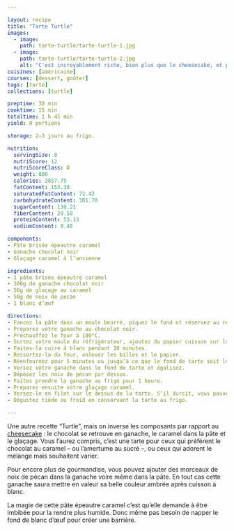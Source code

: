 ```yaml
---

layout: recipe
title: "Tarte Turtle"
images:
  - image:
    path: tarte-turtle/tarte-turtle-1.jpg
  - image:
    path: tarte-turtle/tarte-turtle-2.jpg
    alt: "C'est incroyablement riche, bien plus que le cheesecake, et plus amer aussi, surtout en ajoutant du café à la ganache. Du coup ça pourra plaire à d’autres gens."
cuisines: [américaine]
courses: [dessert, goûter]
tags: [tarte]
collections: [turtle]

preptime: 30 min
cooktime: 15 min
totaltime: 1 h 45 min
yield: 8 portions

storage: 2–3 jours au frigo.

nutrition:
  servingSize: 8
  nutriScore: 12
  nutriScoreClass: D
  weight: 800
  calories: 2857.75
  fatContent: 153.38
  saturatedFatContent: 72.43
  carbohydrateContent: 301.70
  sugarContent: 130.21
  fiberContent: 29.58
  proteinContent: 53.13
  sodiumContent: 0.48

components:
- Pâte brisée épeautre caramel
- Ganache chocolat noir
- Glaçage caramel à l’ancienne

ingredients:
- 1 pâte brisée épeautre caramel
- 300g de ganache chocolat noir
- 50g de glaçage au caramel
- 50g de noix de pécan
- 1 blanc d’œuf

directions:
- Foncez la pâte dans un moule beurré, piquez le fond et réservez au réfrigérateur.
- Préparez votre ganache au chocolat noir.
- Préchauffez le four à 180°C.
- Sortez votre moule du réfrigérateur, ajoutez du papier cuisson sur la pâte puis déposez des cailloux ou des billes de cuisson.
- Faites-la cuire à blanc pendant 10 minutes.
- Ressortez-la du four, enlevez les billes et le papier.
- Réenfournez pour 5 minutes ou jusqu’à ce que le fond de tarte soit légèrement doré. 
- Versez votre ganache dans le fond de tarte et égalisez.
- Déposez les noix de pécan par dessus.
- Faites prendre la ganache au frigo pour 1 heure.
- Préparez ensuite votre glaçage caramel.
- Versez-le en filet sur le dessus de la tarte. S’il durcit, vous pouvez le remettre sur le feu pour le rendre plus liquide.
- Dégustez tiède ou froid en conservant la tarte au frigo.

---
```


Une autre recette “Turtle”, mais on inverse les composants par rapport au <a href="turtle-cheesecake.html">cheesecake</a>&nbsp;: le chocolat se retrouve en ganache, le caramel dans la pâte et le glaçage. Vous l’aurez compris, c’est une tarte pour ceux qui préférent le chocolat au caramel – ou l’amertume au sucré –, ou ceux qui adorent le mélange mais souhaitent varier.

Pour encore plus de gourmandise, vous pouvez ajouter des morceaux de noix de pécan dans la ganache voire même dans la pâte. En tout cas cette ganache saura mettre en valeur sa belle couleur ambrée après cuisson à blanc.

La magie de cette pâte épeautre caramel c’est qu’elle demande à être imbibée pour la rendre plus humide. Donc même pas besoin de napper le fond de blanc d’œuf pour créer une barrière.